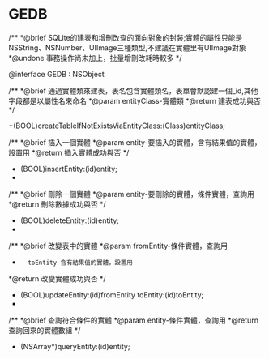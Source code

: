 GEDB
====

/**
 *@brief SQLite的建表和增刪改查的面向對象的封裝;實體的屬性只能是NSString、NSNumber、UIImage三種類型,不建議在實體里有UIImage對象
 *@undone 事務操作尚未加上，批量增刪改耗時較多
 */
 
@interface GEDB : NSObject

/**
 *@brief 通過實體類來建表，表名包含實體類名，表單會默認建一個_id,其他字段都是以屬性名來命名
 *@param entityClass-實體類
 *@return 建表成功與否
 */
 
+(BOOL)createTableIfNotExistsViaEntityClass:(Class)entityClass;

/**
 *@brief 插入一個實體
 *@param entity-要插入的實體，含有結果值的實體，設置用
 *@return 插入實體成功與否
 */
 
+ (BOOL)insertEntity:(id)entity;
+ 
/**
 *@brief 刪除一個實體
 *@param entity-要刪除的實體，條件實體，查詢用
 *@return 刪除數據成功與否
 */

+ (BOOL)deleteEntity:(id)entity;
+ 
/**
 *@brief 改變表中的實體
 *@param fromEntity-條件實體，查詢用
 *       toEntity-含有結果值的實體，設置用
 *@return 改變實體成功與否
 */

+ (BOOL)updateEntity:(id)fromEntity toEntity:(id)toEntity;
+ 
/**
 *@brief 查詢符合條件的實體
 *@param entity-條件實體，查詢用
 *@return 查詢回來的實體數組
 */

+ (NSArray*)queryEntity:(id)entity;
